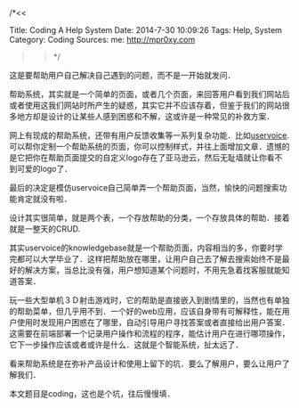 /*<<

 Title: Coding A Help System
 Date: 2014-7-30 10:09:26
 Tags: Help, System
 Category: Coding
 Sources:
   me: http://mpr0xy.com
>>*/

这是要帮助用户自己解决自己遇到的问题，而不是一开始就发问．

帮助系统，其实就是一个简单的页面，或者几个页面，来回答用户看到我们网站后或者使用这我们网站时所产生的疑惑，其实它并不应该存着，但鉴于我们的网站很多地方却是设计的让某些人感到困惑和不解，这或许是一种常见的补救方案．

网上有现成的帮助系统，还带有用户反馈收集等一系列复杂功能．比如[uservoice](https://www.uservoice.com/).可以帮你定制一个帮助系统的页面，你可以控制样式，并往上面增加文章．遗憾的是它把你在帮助页面提交的自定义logo存在了亚马逊云，然后无耻墙就让你看不到可爱的logo了．

最后的决定是模仿uservoice自己简单弄一个帮助页面，当然，愉快的问题搜索功能肯定就没有啦．

设计其实很简单，就是两个表，一个存放帮助的分类，一个存放具体的帮助．接着就是一整天的CRUD.

其实uservoice的knowledgebase就是一个帮助页面，内容相当的多，你要时学完都可以大学毕业了．这样把帮助放在哪里，让用户自己去了解去搜索始终不是最好的解决方案，当总比没有强，用户想知道某个问题时，不用先急着找客服就能知道答案．

玩一些大型单机３Ｄ射击游戏时，它的帮助是直接嵌入到剧情里的，当然也有单独的帮助菜单，但几乎用不到．一个好的web应用，应该自身带有可解释性，能在用户使用时发现用户困惑在了哪里，自动引导用户寻找答案或者直接给出用户答案．这需要在前端部署一个记录用户操作和流程的程序，能估计用户在进行哪项操作，它下一步操作应该或者或许是什么．这就是个智能系统，扯太远了．

看来帮助系统是在弥补产品设计和使用上留下的坑．要么了解用户，要么让用户了解我们．

本文题目是coding，这也是个坑，往后慢慢填．
